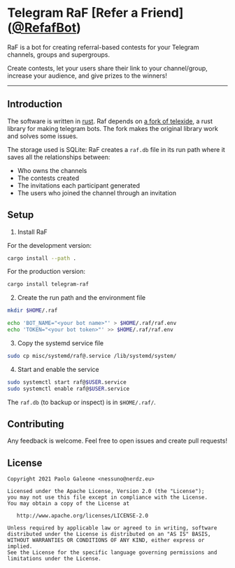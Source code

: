 # Telegram RaF \[Refer a Friend\]([@RefafBot](https://t.me/RefafBot))

RaF is a bot for creating referral-based contests for your Telegram channels, groups and supergroups.

Create contests, let your users share their link to your channel/group, increase your audience, and give prizes to the winners!

---

## Introduction

The software is written in [rust](https://github.com/rust-lang/rust). Raf depends on [a fork of telexide](https://github.com/galeone/telexide), a rust library for making telegram bots. The fork makes the original library work and solves some issues.

The storage used is SQLite: RaF creates a `raf.db` file in its run path where it saves all the relationships between:

- Who owns the channels
- The contests created
- The invitations each participant generated
- The users who joined the channel through an invitation

## Setup

1. Install RaF

For the development version:

```bash
cargo install --path .
```

<!-- The stable version is not (yet) ready, especially because we depend on the fork that isn't published on crates.io but it's only a git repository. -->

For the production version:

```bash
cargo install telegram-raf
```

2. Create the run path and the environment file

```bash
mkdir $HOME/.raf

echo 'BOT_NAME="<your bot name>"' > $HOME/.raf/raf.env
echo 'TOKEN="<your bot token>"' >> $HOME/.raf/raf.env
```

3. Copy the systemd service file

```bash
sudo cp misc/systemd/raf@.service /lib/systemd/system/
```

4. Start and enable the service

```bash
sudo systemctl start raf@$USER.service
sudo systemctl enable raf@$USER.service
```

The `raf.db` (to backup or inspect) is in `$HOME/.raf/`.

## Contributing

Any feedback is welcome. Feel free to open issues and create pull requests!


## License

```
Copyright 2021 Paolo Galeone <nessuno@nerdz.eu>

Licensed under the Apache License, Version 2.0 (the "License");
you may not use this file except in compliance with the License.
You may obtain a copy of the License at

   http://www.apache.org/licenses/LICENSE-2.0

Unless required by applicable law or agreed to in writing, software
distributed under the License is distributed on an "AS IS" BASIS,
WITHOUT WARRANTIES OR CONDITIONS OF ANY KIND, either express or implied.
See the License for the specific language governing permissions and
limitations under the License.
```
